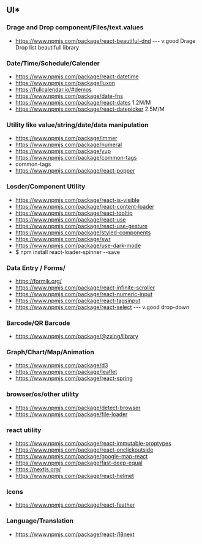 ## UI* 

 ### Drage and Drop component/Files/text.values
* https://www.npmjs.com/package/react-beautiful-dnd  --- v.good Drage Drop list beautifull library


### Date/Time/Schedule/Calender
* https://www.npmjs.com/package/react-datetime
* https://www.npmjs.com/package/luxon
* https://fullcalendar.io/#demos
* https://www.npmjs.com/package/date-fns
* https://www.npmjs.com/package/react-dates  1.2M/M
* https://www.npmjs.com/package/react-datepicker  2.5M/M



### Utility like value/string/date/data manipulation
* https://www.npmjs.com/package/immer
* https://www.npmjs.com/package/numeral
* https://www.npmjs.com/package/yup 
* https://www.npmjs.com/package/common-tags
* common-tags
* https://www.npmjs.com/package/react-popper


### Losder/Component Utility
* https://www.npmjs.com/package/react-is-visible
* https://www.npmjs.com/package/react-content-loader
* https://www.npmjs.com/package/react-tooltip
* https://www.npmjs.com/package/react-use
* https://www.npmjs.com/package/react-use-gesture
* https://www.npmjs.com/package/styled-components
* https://www.npmjs.com/package/swr
* https://www.npmjs.com/package/use-dark-mode
* $ npm install react-loader-spinner --save

### Data Entry / Forms/
* https://formik.org/ 
* https://www.npmjs.com/package/react-infinite-scroller
* https://www.npmjs.com/package/react-numeric-input
* https://www.npmjs.com/package/react-tagsinput
* https://www.npmjs.com/package/react-select   --- v.good drop-down


### Barcode/QR  Barcode
* https://www.npmjs.com/package/@zxing/library


### Graph/Chart/Map/Animation
* https://www.npmjs.com/package/d3
* https://www.npmjs.com/package/leaflet
* https://www.npmjs.com/package/react-spring


### browser/os/other utility
* https://www.npmjs.com/package/detect-browser
* https://www.npmjs.com/package/file-loader


### react utility
* https://www.npmjs.com/package/react-immutable-proptypes
* https://www.npmjs.com/package/react-onclickoutside
* https://www.npmjs.com/package/google-map-react
* https://www.npmjs.com/package/fast-deep-equal
* https://nextjs.org/
* https://www.npmjs.com/package/react-helmet


### Icons
* https://www.npmjs.com/package/react-feather

### Language/Translation
* https://www.npmjs.com/package/react-i18next

